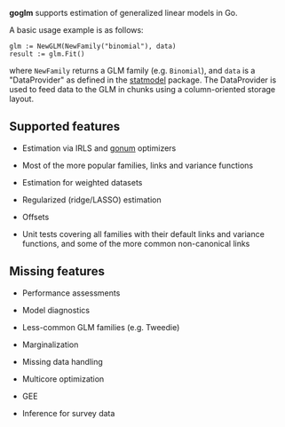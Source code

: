__goglm__ supports estimation of generalized linear models in Go.

A basic usage example is as follows:

```
glm := NewGLM(NewFamily("binomial"), data)
result := glm.Fit()
```

where `NewFamily` returns a GLM family (e.g. `Binomial`), and `data`
is a "DataProvider" as defined in the
[statmodel](http://github.com/kshedden/statmodel) package.  The
DataProvider is used to feed data to the GLM in chunks using a
column-oriented storage layout.


Supported features
------------------

* Estimation via IRLS and [gonum](http://github.com/gonum) optimizers

* Most of the more popular families, links and variance functions

* Estimation for weighted datasets

* Regularized (ridge/LASSO) estimation

* Offsets

* Unit tests covering all families with their default links and
  variance functions, and some of the more common non-canonical links


Missing features
----------------

* Performance assessments

* Model diagnostics

* Less-common GLM families (e.g. Tweedie)

* Marginalization

* Missing data handling

* Multicore optimization

* GEE

* Inference for survey data
